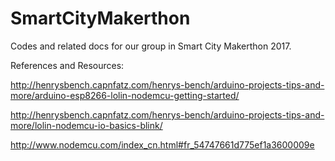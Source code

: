 # SmartCityMakerthon

Codes and related docs for our group in Smart City Makerthon 2017.



References and Resources:

http://henrysbench.capnfatz.com/henrys-bench/arduino-projects-tips-and-more/arduino-esp8266-lolin-nodemcu-getting-started/

http://henrysbench.capnfatz.com/henrys-bench/arduino-projects-tips-and-more/lolin-nodemcu-io-basics-blink/

http://www.nodemcu.com/index_cn.html#fr_54747661d775ef1a3600009e
